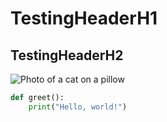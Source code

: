 # TestingHeaderH1
## TestingHeaderH2
![Photo of a cat on a pillow](https://octodex.github.com/images/yaktocat.png)

```python
def greet():
    print("Hello, world!")
```
